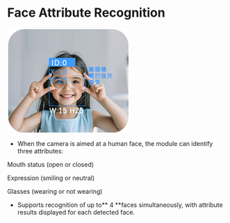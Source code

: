 # Face Attribute Recognition
![](img/FA1.png)

+ When the camera is aimed at a human face, the module can identify three attributes:

Mouth status (open or closed)

Expression (smiling or neutral)

Glasses (wearing or not wearing)

+ Supports recognition of up to** 4 **faces simultaneously, with attribute results displayed for each detected face.

